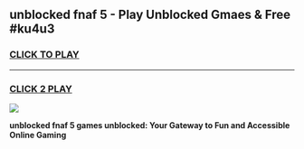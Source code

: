 
## unblocked fnaf 5 - Play Unblocked Gmaes & Free #ku4u3
<h3>
<a href="https://news.freeplayer.one?title=unblocked_fnaf_5&ref=26F">CLICK TO PLAY</a></h3>
<hr>

<h3>
<a href="https://news.freeplayer.one?title=unblocked_fnaf_5&ref=26F">CLICK 2 PLAY</a>
  
</h3>

<a href="https://news.freeplayer.one?title=unblocked_fnaf_5&ref=26F/"><img src="https://clearcache.store/games.png"></a>


**unblocked fnaf 5 games unblocked: Your Gateway to Fun and Accessible Online Gaming**
